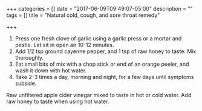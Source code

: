 +++
categories = []
date = "2017-06-09T09:49:07-05:00"
description = ""
tags = []
title = "Natural cold, cough, and sore throat remedy"

+++
1. Press one fresh clove of garlic using a garlic press or a mortar and pestle. Let sit in open air 10-12 minutes.
1. Add 1/2 tsp ground cayenne pepper, and 1 tsp of raw honey to taste. Mix thoroughly.
1. Eat small bits of mix with a chop stick or end of an orange peeler, and wash it down with hot water.
1. Take 2-3 times a day, morning and night, for a few days until symptoms subside.

Raw unfiltered apple cider vinegar mixed to taste in hot or cold water. Add raw honey to taste when using hot water.
